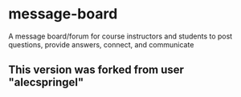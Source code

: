 # message-board
A message board/forum for course instructors and students to post questions, provide answers, connect, and communicate

## This version was forked from user "alecspringel"
